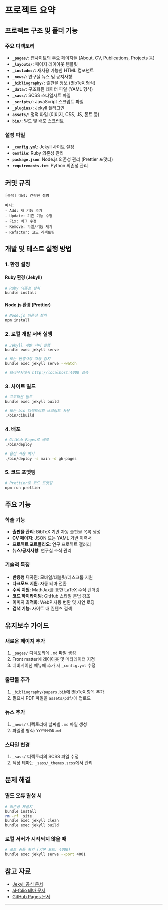 # 프로젝트 요약

## 프로젝트 구조 및 폴더 기능

### 주요 디렉토리
- **`_pages/`**: 웹사이트의 주요 페이지들 (About, CV, Publications, Projects 등)
- **`_layouts/`**: 페이지 레이아웃 템플릿
- **`_includes/`**: 재사용 가능한 HTML 컴포넌트
- **`_news/`**: 연구실 뉴스 및 공지사항
- **`_bibliography/`**: 출판물 정보 (BibTeX 형식)
- **`_data/`**: 구조화된 데이터 파일 (YAML 형식)
- **`_sass/`**: SCSS 스타일시트 파일
- **`_scripts/`**: JavaScript 스크립트 파일
- **`_plugins/`**: Jekyll 플러그인
- **`assets/`**: 정적 파일 (이미지, CSS, JS, 폰트 등)
- **`bin/`**: 빌드 및 배포 스크립트

### 설정 파일
- **`_config.yml`**: Jekyll 사이트 설정
- **`Gemfile`**: Ruby 의존성 관리
- **`package.json`**: Node.js 의존성 관리 (Prettier 포맷터)
- **`requirements.txt`**: Python 의존성 관리

## 커밋 규칙
```
[동작] 대상: 간략한 설명

예시:
- Add: 새 기능 추가
- Update: 기존 기능 수정
- Fix: 버그 수정
- Remove: 파일/기능 제거
- Refactor: 코드 리팩토링
```

## 개발 및 테스트 실행 방법

### 1. 환경 설정
#### Ruby 환경 (Jekyll)
```bash
# Ruby 의존성 설치
bundle install
```

#### Node.js 환경 (Prettier)
```bash
# Node.js 의존성 설치
npm install
```

### 2. 로컬 개발 서버 실행
```bash
# Jekyll 개발 서버 실행
bundle exec jekyll serve

# 또는 변경사항 자동 감지
bundle exec jekyll serve --watch

# 브라우저에서 http://localhost:4000 접속
```

### 3. 사이트 빌드
```bash
# 프로덕션 빌드
bundle exec jekyll build

# 또는 bin 디렉토리의 스크립트 사용
./bin/cibuild
```

### 4. 배포
```bash
# GitHub Pages로 배포
./bin/deploy

# 옵션 사용 예시
./bin/deploy -s main -d gh-pages
```

### 5. 코드 포맷팅
```bash
# Prettier로 코드 포맷팅
npm run prettier
```

## 주요 기능

### 학술 기능
- **출판물 관리**: BibTeX 기반 자동 출판물 목록 생성
- **CV 페이지**: JSON 또는 YAML 기반 이력서
- **프로젝트 포트폴리오**: 연구 프로젝트 갤러리
- **뉴스/공지사항**: 연구실 소식 관리

### 기술적 특징
- **반응형 디자인**: 모바일/태블릿/데스크톱 지원
- **다크모드 지원**: 자동 테마 전환
- **수식 지원**: MathJax를 통한 LaTeX 수식 렌더링
- **코드 하이라이팅**: GitHub 스타일 문법 강조
- **이미지 최적화**: WebP 자동 변환 및 지연 로딩
- **검색 기능**: 사이트 내 컨텐츠 검색

## 유지보수 가이드

### 새로운 페이지 추가
1. `_pages/` 디렉토리에 `.md` 파일 생성
2. Front matter에 레이아웃 및 메타데이터 지정
3. 네비게이션 메뉴에 추가 시 `_config.yml` 수정

### 출판물 추가
1. `_bibliography/papers.bib`에 BibTeX 항목 추가
2. 필요시 PDF 파일을 `assets/pdf/`에 업로드

### 뉴스 추가
1. `_news/` 디렉토리에 날짜별 `.md` 파일 생성
2. 파일명 형식: `YYYYMMDD.md`

### 스타일 변경
1. `_sass/` 디렉토리의 SCSS 파일 수정
2. 색상 테마는 `_sass/_themes.scss`에서 관리

## 문제 해결

### 빌드 오류 발생 시
```bash
# 의존성 재설치
bundle install
rm -rf _site
bundle exec jekyll clean
bundle exec jekyll build
```

### 로컬 서버가 시작되지 않을 때
```bash
# 포트 충돌 확인 (기본 포트: 4000)
bundle exec jekyll serve --port 4001
```

## 참고 자료
- [Jekyll 공식 문서](https://jekyllrb.com/)
- [al-folio 테마 문서](https://github.com/alshedivat/al-folio)
- [GitHub Pages 문서](https://docs.github.com/en/pages)

---